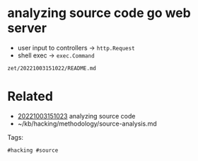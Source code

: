 # analyzing source code go web server
- user input to controllers -> `http.Request`
- shell exec -> `exec.Command`

` zet/20221003151022/README.md `

# Related

- [20221003151023](/zet/20221003151023/README.md) analyzing source code
- ~/kb/hacking/methodology/source-analysis.md

Tags:

    #hacking #source 
